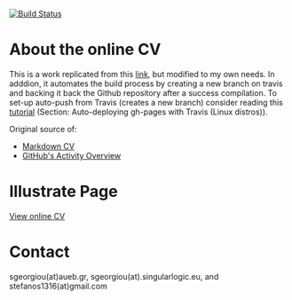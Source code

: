 [![Build Status](https://travis-ci.org/stefanos1316/my_curriculum_vitae.svg?branch=master)](https://travis-ci.org/stefanos1316/my_curriculum_vitae)

About the online CV
===================

This is a work replicated from this [link](https://github.com/mszep/pandoc_resume), but modified to my own needs.
In adddion, it automates the build process by creating a new branch on travis and backing it back the Github repository after a success compilation.
To set-up auto-push from Travis (creates a new branch) consider reading this [tutorial](https://aueb-balab.github.io/courses/tools/travis_ci_cv_template-p.html#/) (Section: Auto-deploying gh-pages with Travis (Linux distros)). 


Original source of:
* [Markdown CV](https://github.com/mszep/pandoc_resume.git)
* [GitHub's Activity Overview](https://github.com/IonicaBizau/github-calendar.git)


Illustrate Page
===============

[View online CV](https://stefanos1316.github.io/my_curriculum_vitae/index.html)	


Contact
=======

sgeorgiou(at)aueb.gr, sgeorgiou(at).singularlogic.eu, and stefanos1316(at)gmail.com

